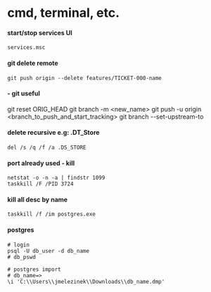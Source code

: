 # cmd, terminal, etc.


#### start/stop services UI
```
services.msc
```

#### git delete remote
```
git push origin --delete features/TICKET-000-name
```

#### - git useful
git reset ORIG_HEAD
git branch -m <new_name>
git push -u origin <branch_to_push_and_start_tracking> 
git branch --set-upstream-to <remote-branch>


#### delete recursive e.g: .DT_Store
```
del /s /q /f /a .DS_STORE
```

#### port already used - kill
```
netstat -o -n -a | findstr 1099
taskkill /F /PID 3724
```

#### kill all desc by name
```
taskkill /f /im postgres.exe
```

#### postgres
```
# login
psql -U db_user -d db_name
# db_pswd

# postgres import 
# db_name=>
\i 'C:\\Users\\jmelezinek\\Downloads\\db_name.dmp'
```
